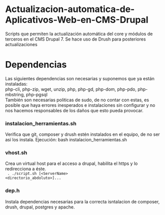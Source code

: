 # Actualizacion-automatica-de-Aplicativos-Web-en-CMS-Drupal
Scripts que permiten la actualización automática del core y módulos de terceros en el CMS Drupal 7. Se hace uso de Drush para posteriores actualizaciones  

# Dependencias  
Las siguientes dependencias son necesarias y suponemos que ya están instaladas:  
 php-cli, php-zip, wget, unzip, php, php-gd, php-dom, php-pdo, php-mbstring, php-pgsql  
 También son necesarias politicas de sudo, de no contar con estas, es posible que haya errores inesperados e instalaciones sin configurar y no nos hacemos responsables de los daños que esto pueda provocar.  
 
### instalacion_herramientas.sh  
Verifica que git, composer y drush estén instalados en el equipo, de no ser así los instala.
Ejecución:
bash instalacion_herramientas.sh  

### vhost.sh
Crea un virtual host para el acceso a drupal, habilita el https y lo redirecciona a éste. <br>
<code> . ./script.sh [\<ServerName> \<directorio_abdoluto>]... </code>

### dep.h
Instala dependencias necesarias para la correcta isntalacion de composer, drush, drupal, postgres y apache.
